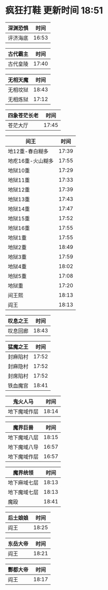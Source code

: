 # 疯狂打鞋 更新时间 18:51

| 深渊恐惧   | 时间    |
|--------|-------|
| 评济海底 | 16:53 |

| 古代霸主   | 时间    |
|--------|-------|
| 古代皇陵 | 17:40 |

| 无相天魔   | 时间    |
|--------|-------|
| 无相坟狱 | 18:43 |
| 无相炼狱 | 17:12 |

| 四象苍茫长老   | 时间    |
|--------|-------|
| 苍茫大厅 | 17:45 |

| 间王   | 时间    |
|--------|-------|
| 地12重-春白糊多 | 17:39 |
| 地疙16重-火山糊多 | 17:55 |
| 地狱10重 | 17:29 |
| 地狱11重 | 17:33 |
| 地狱12重 | 17:39 |
| 地狱13重 | 17:43 |
| 地狱14重 | 17:47 |
| 地狱15重 | 17:52 |
| 地狱16重 | 17:55 |
| 地狱1重 | 17:55 |
| 地狱2重 | 18:49 |
| 地狱3重 | 17:59 |
| 地狱4重 | 18:02 |
| 地狱5重 | 17:08 |
| 地狱重 | 17:20 |
| 间王熙 | 18:13 |
| 阎王 | 18:13 |

| 叹息之王   | 时间    |
|--------|-------|
| 叹息回廊 | 18:43 |

| 猛魔之王   | 时间    |
|--------|-------|
| 封麻陷村 | 17:52 |
| 封麻隐村 | 17:52 |
| 封席陷村 | 17:52 |
| 铁血魔宫 | 18:41 |

| 鬼火人马   | 时间    |
|--------|-------|
| 地下魔域作层 | 18:14 |

| 魔界巨兽   | 时间    |
|--------|-------|
| 地下魔域八层 | 18:15 |
| 地下魔域八导 | 16:57 |
| 地下魔域作层 | 16:57 |

| 魔界统领   | 时间    |
|--------|-------|
| 地下麻域七层 | 18:13 |
| 地下魔域七层 | 18:13 |
| 魔殴 | 18:41 |

| 后土娘娘   | 时间    |
|--------|-------|
| 阎王 | 18:25 |

| 东岳大帝   | 时间    |
|--------|-------|
| 阎王 | 18:21 |

| 酆都大帝   | 时间    |
|--------|-------|
| 阎王 | 18:17 |